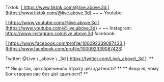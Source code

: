 Tiktok:
[<u> https://www.tiktok.com/@live.above.3d </u>] (https://www.tiktok.com/@live.above.3d) ~~ ~ Youtube:

[<u> https://www.youtube.com/@live.above.3d </u>] (https://www.youtube.com/@live.above.3d) ~ ~~ Instagram: <https://www.instagram.com/live.above.3d>
facebook:

[<u> https://www.facebook.com/profile/100092339087423 </u> ] (https://www.facebook.com/profile/100092339087423)

Twitter: @Live \ _above \ _3d
[<u> https://twitter.com/Live\_above\_3d </u >]. **

** Якщо так, що спричинило втрату цієї здатності? **
** Якщо ні, чому Бог створив нас без цієї здатності? **



